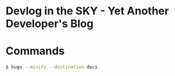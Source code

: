 # Devlog in the SKY - Yet Another Developer's Blog

# Commands

```sh
$ hugo --minify --destination docs
```
